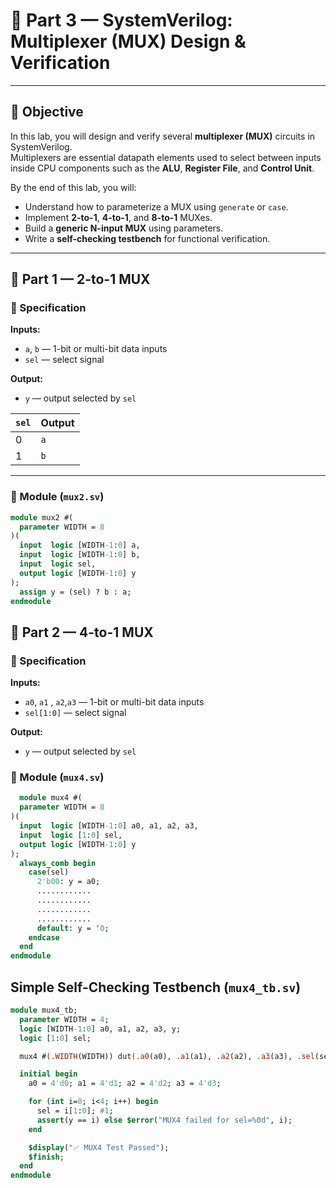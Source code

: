 # 🧠 Part 3 — SystemVerilog: Multiplexer (MUX) Design & Verification

---

## 🎯 Objective
In this lab, you will design and verify several **multiplexer (MUX)** circuits in SystemVerilog.  
Multiplexers are essential datapath elements used to select between inputs inside CPU components such as the **ALU**, **Register File**, and **Control Unit**.

By the end of this lab, you will:
- Understand how to parameterize a MUX using `generate` or `case`.
- Implement **2-to-1**, **4-to-1**, and **8-to-1** MUXes.
- Build a **generic N-input MUX** using parameters.
- Write a **self-checking testbench** for functional verification.

---

## 🧩 Part 1 — 2-to-1 MUX

### 📘 Specification

**Inputs:**
- `a`, `b` — 1-bit or multi-bit data inputs  
- `sel` — select signal  

**Output:**
- `y` — output selected by `sel`  

| `sel` | Output |
|--------|---------|
| 0 | `a` |
| 1 | `b` |

---

### 🧱 Module (`mux2.sv`)
```systemverilog
module mux2 #(
  parameter WIDTH = 8
)(
  input  logic [WIDTH-1:0] a,
  input  logic [WIDTH-1:0] b,
  input  logic sel,
  output logic [WIDTH-1:0] y
);
  assign y = (sel) ? b : a;
endmodule
```


## 🧩 Part 2 — 4-to-1 MUX

### 📘 Specification

**Inputs:**
- `a0`, `a1` , `a2`,`a3` — 1-bit or multi-bit data inputs  
- `sel[1:0]` — select signal  

**Output:**
- `y` — output selected by `sel`

### 🧱 Module (`mux4.sv`)
```systemverilog
  module mux4 #(
  parameter WIDTH = 8
)(
  input  logic [WIDTH-1:0] a0, a1, a2, a3,
  input  logic [1:0] sel,
  output logic [WIDTH-1:0] y
);
  always_comb begin
    case(sel)
      2'b00: y = a0;
      ............
      ............
      ............
      ............
      default: y = '0;
    endcase
  end
endmodule
```

## Simple Self-Checking Testbench (`mux4_tb.sv`)

```systemverilog
module mux4_tb;
  parameter WIDTH = 4;
  logic [WIDTH-1:0] a0, a1, a2, a3, y;
  logic [1:0] sel;

  mux4 #(.WIDTH(WIDTH)) dut(.a0(a0), .a1(a1), .a2(a2), .a3(a3), .sel(sel), .y(y));

  initial begin
    a0 = 4'd0; a1 = 4'd1; a2 = 4'd2; a3 = 4'd3;

    for (int i=0; i<4; i++) begin
      sel = i[1:0]; #1;
      assert(y == i) else $error("MUX4 failed for sel=%0d", i);
    end

    $display("✅ MUX4 Test Passed");
    $finish;
  end
endmodule
```
